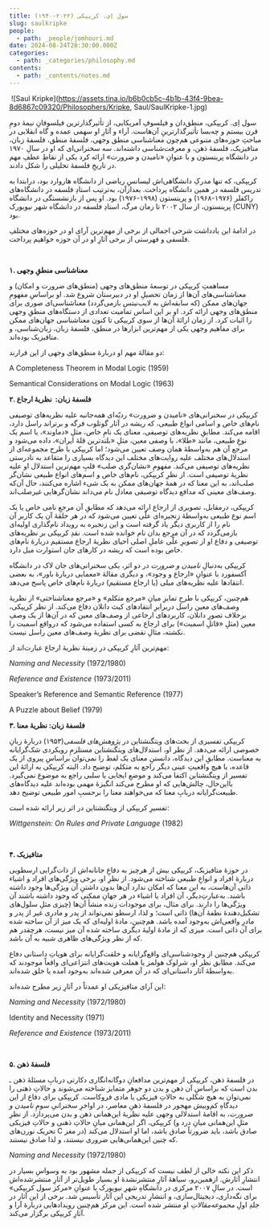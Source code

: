 ```yaml
---
title: سول اِی. کریپکی (۲۰۲۲-۱۹۴۰)
slug: saulkripke
people:
  - path: _people/jomhouri.md
date: 2024-08-24T20:30:00.000Z
categories:
  - path: _categories/philosophy.md
contents:
  - path: _contents/notes.md
---
```



 ![Saul Kripke](https://assets.tina.io/b6b0cb5c-4b1b-43f4-9bea-8d6867c09320/Philosophers/Kripke, Saul/SaulKripke-1.jpg)
 

سول اِی. کریپکی، منطق‌دان و فیلسوفِ آمریکایی، از تأثیرگذارترین فیلسوفانِ نیمۀ دومِ قرن بیستم و چه‌بسا تأثیرگذارترینِ آن‌هاست. آراء و آثارِ او سهمی عمده و گاه انقلابی در مباحثِ حوزه‌های متنوعی هم‌چون معناشناسی منطق وجهی، فلسفۀ منطق، فلسفۀ زبان، متافیزیک، فلسفۀ ذهن، و معرفت‌شناسی داشته‌اند. سه سخنرانی‌ای که او در سالِ ۱۹۷۰ در دانشگاه پرینستون و با عنوانِ «نامیدن و ضرورت» ارائه کرد یکی از نقاطِ عطفِ مهم در تاریخِ فلسفۀ تحلیلی را شکل دادند.

کریپکی،‌ که تنها مدرکِ دانشگاهی‌اش لیسانسِ ریاضی از دانشگاه هاروارد بود،‌ درابتدا به تدریس فلسفه در همین دانشگاه پرداخت. بعدازآن، به‌ترتیب استادِ فلسفه در دانشگاه‌های راکفلر (۱۹۷۶-۱۹۶۸) و پرینستون (۱۹۹۸-۱۹۷۶) بود. او پس از بازنشستگی در دانشگاه پرینستون، از سال ۲۰۰۲ تا زمان مرگ، استادِ فلسفه در دانشگاه شهر نیویورک (CUNY) بود.

در ادامۀ این یادداشت شرحی اجمالی از برخی از مهم‌ترین آرای او در حوزه‌های مختلفِ فلسفی و فهرستی از برخی آثارِ او در آن حوزه خواهیم پرداخت.

 

**۱. معناشناسی منطقِ وجهی**

مساهمتِ کریپکی در توسعۀ منطق‌های وجهی (منطق‌های ضرورت و امکان) و معناشناسی‌های آن‌ها از زمان تحصیلِ او در دبیرستان شروع شد. او براساسِ مفهومِ جهان‌های ممکن (که سابقه‌اش به لایب‌نیتس بازمی‌گردد) معناشناسی‌ای صوری برای منطق‌های وجهی ارائه کرد. او بر این اساس تمامیت تعدادی از دستگاه‌های منطقِ وجهی را اثبات کرد. از زمان ارائۀ آن‌ها از سوی کریپکی تا کنون معناشناسی جهان‌های ممکن برای مفاهیم وجهی یکی از مهم‌ترین ابزارها در منطق،‌ فلسفۀ زبان، زبان‌شناسی، و متافیزیک بوده‌اند.

دو مقالۀ مهم او دربارۀ منطق‌های وجهی از این قرارند:

<p dir="ltr"> A Completeness Theorem in Modal Logic (1959)</p>

<p dir="ltr"> Semantical Considerations on Modal Logic (1963)</p>


**۲. فلسفۀ زبان: ‌ نظریۀ ارجاع**

کریپکی در سخنرانی‌های «نامیدن و ضرورت» ردیّه‌ای همه‌جانبه علیه نظریه‌های توصیفی نام‌های خاص و اسامی انواع طبیعی،‌ که ریشه در آثار گوتلوب فرگه و برتراند راسل دارد، اقامه می‌کند. مطابقِ نظریه‌های توصیفی، معنای یک نامِ خاص، مثلِ «دماوند»، یا اسم یک نوعِ طبیعی،‌ مانند «طلا»، با وصفی معین، مثلِ «بلندترین قلۀ ایران»، داده می‌شود و مرجع آن هم به‌واسطۀ همان وصف تعیین می‌شود؛ اما کریپکی با طرح مجموعه‌ای از استدلال‌های مختلف علیه روایت‌های مختلف این دیدگاه بسیاری را متقاعد به نادرستی نظریه‌های توصیفی می‌کند. مفهومِ «نشان‌گری صلب» قلبِ مهم‌ترین استدلال او علیه نظریۀ توصیفی است. از نظرِ کریپکی، نام‌های خاص و اسم‌های انواع طبیعی نشان‌گر صلب‌اند، به این معنا که در همۀ جهان‌های ممکن به یک شیء اشاره می‌کنند، حال آن‌که وصف‌های معینی که مدافع دیدگاه توصیفی معادل نام می‌داند نشان‌گرهایی غیرصلب‌اند.

کریپکی، درمقابل، تصویری از ارجاع ارائه می‌دهد که مطابقِ آن مرجعِ نامی خاص یا یک اسم نوع طبیعی به‌واسطۀ زنجیره‌ای علّی تعیین می‌شود که در هر حلقۀ آن یک کاربر آن نام را از کاربری دیگر یاد گرفته است و این زنجیره به رویداد نام‌گذاری اولیه‌ای بازمی‌گردد که در آن مرجع بدان نام خوانده شده است. نقدِ کریپکی بر نظریه‌های توصیفی و دفاع او از تصویرِ علّی عاملِ اصلی احیای نظریۀ ارجاع مستقیم دربارۀ نام‌های خاص بوده است که ریشه در کارهای جان استوارت میل دارد.

کریپکی به‌دنبالِ _نامیدن و ضرورت_ در دو اثر، یکی سخنرانی‌های جان لاک در دانشگاه آکسفورد با عنوانِ‌ «ارجاع و وجود»، و دیگری مقالۀ «معمایی دربارۀ باور»، به بعضی انتقادها علیه نظریه‌های میلی (یا ارجاع مستقیم) دربارۀ نام‌های خاص پاسخ می‌دهد.

هم‌چنین، کریپکی با طرحِ تمایزِ میانِ «مرجع متکلم» و «مرجع معناشناختی» از نظریۀ وصف‌های معین راسل دربرابرِ انتقادهای کیث دانلان دفاع می‌کند. از نظر کریپکی، برخلاف تصورِ دانلان، کاربردهای ارجاعی از وصف‌های معین که در آن‌ها از یک وصفِ معین (مثلِ «قاتلِ اسمیت») برای ارجاع به کسی استفاده می‌شود که درواقع اسمیت را نکشته، مثالِ نقضی برای نظریۀ وصف‌های معین راسل نیست.

مهم‌ترین آثارِ کریپکی در زمینۀ نظریۀ ارجاع عبارت‌اند از:

<p dir="ltr"><i>Naming and Necessity</i> (1972/1980)</p>

<p dir="ltr"><i>Reference and Existence</i> (1973/2011)</p>

<p dir="ltr">Speaker’s Reference and Semantic Reference (1977)</p>

<p dir="ltr">A Puzzle about Belief (1979)</p>



**۳. فلسفۀ زبان: نظریۀ معنا**

کریپکی تفسیری از بحث‌های ویتگنشتاین در _پژوهش‌های فلسفی_(۱۹۵۳) دربارۀ زبانِ خصوصی ارائه می‌دهد. از نظر او، استدلال‌های ویتگنشتاین مستلزمِ رویکردی شک‌گرایانه به معناست. مطابقِ این دیدگاه، دانستنِ معنای یک لفظ را نمی‌توان براساسِ پیروی از یک قاعده، یا هیچ واقعیتِ عینی دیگر راجع به متکلم،‌ توضیح داد. البته کریپکی به ارائۀ این تفسیر از ویتگنشتاین اکتفا می‌کند و موضعِ ایجابی یا سلبی راجع به موضوع نمی‌گیرد. بااین‌حال، چالش‌هایی که او مطرح می‌کند انگیزۀ مهمی بوده‌اند علیه دیدگاه‌های طبیعت‌گرایانه دربابِ معنا که می‌خواهند معنا را برحسبِ امور طبیعی توضیح دهد.

تفسیرِ کریپکی از ویتگنشتاین در اثر زیر ارائه شده است:

<p dir="ltr"><i>Wittgenstein: On Rules and Private Language</i> (1982)</p>

 

**۴. متافیزیک**

در حوزۀ متافیزیک، کریپکی بیش از هرچیز به دفاعِ جانانه‌اش از ذات‌گرایی ارسطویی دربارۀ افراد و انواعِ طبیعی شناخته می‌شود. از نظرِ او،‌ برخی ویژگی‌های افراد و اشیاء ذاتی آن‌هاست، به این معنا که امکان ندارد آن‌ها بدون داشتنِ آن ویژگی‌ها وجود داشته باشند. به‌عبارتِ‌دیگر، آن افراد یا اشیاء در هر جهانِ ممکنی که وجود داشته باشند آن ویژگی‌ها را دارند. برای مثال، برای موجودات زنده منشأ آن‌ها (چیزی مثلِ سلول‌های تشکیل‌دهندۀ نطفۀ آن‌ها) ذاتی است؛ و لذا، ارسطو نمی‌تواند از پدر و مادری غیر از پدر و مادرِ واقعی‌اش به‌وجود آمده باشد. هم‌چنین، مادۀ اولیه‌ای که یک میز از آن ساخته شده برای آن ذاتی است. میزی که از مادۀ اولیۀ دیگری ساخته شده آن میز نیست، هرچقدر هم که از نظر ویژگی‌های ظاهری شبیه به آن باشد.

کریپکی هم‌چنین از وجود‌شناسی‌ای واقع‌گرایانه و خلقت‌گرایانه برای هویاتِ داستانی دفاع می‌کند. مطابق نظر او، شرلوک هولمز یا هملت هویت‌های انتزاعی‌ای واقعاً موجودند که به‌واسطۀ آثار داستانی‌ای که در آن معرفی شده‌اند به‌وجود آمده یا خلق شده‌‌اند.

این آرای‌ متافیزیکی او عمدتاً در آثارِ زیر مطرح شده‌اند:

<p dir="ltr"><i>Naming and Necessity</i> (1972/1980)</p>

<p dir="ltr">Identity and Necessity (1971)</p>

<p dir="ltr"><i>Reference and Existence</i> (1973/2011)</p>

 

**۵. فلسفۀ ذهن**

در فلسفۀ ذهن، کریپکی از مهم‌ترین مدافعانِ دوگانه‌انگاری دکارتی دربابِ مسئلۀ ذهن ـ بدن است که براساسِ آن ذهن و بدن دو جوهر متمایز شناخته می‌شوند و حالاتِ ذهنی را نمی‌توان به هیچ شکلی به حالاتِ فیزیکی یا مادی فروکاست. کریپکی برای دفاع از این دیدگاهِ کم‌وبیش مهجور در فلسفۀ ذهنِ معاصر، در اواخرِ سخنرانیِ سومِ _نامیدن و ضرورت_، به اقامۀ استدلالی وجهی علیه نظریۀ این‌همانی ذهن و بدن می‌پردازد. از نظرِ کریپکی، اگر این‌همانی میانِ حالاتِ ذهنی و حالاتِ فیزیکی (مثلِ این‌همانی میانِ درد و تحریک نورن‌های C در مغز) صادق باشد، باید ضرورتاً صادق باشد، اما او استدلال می‌کند که چنین این‌همانی‌هایی ضروری نیستند، و لذا صادق نیستند.

<p dir="ltr"><i>Naming and Necessity</i> (1972/1980)</p>

ذکر این نکته خالی از لطف نیست که کریپکی از جمله مشهور بود به وسواسِ بسیار در انتشارِ آثارش. ازهمین‌رو،‌ سیاهۀ آثارِ منتشرنشدۀ او بسیار طویل‌تر از آثارِ منتشرشده‌اش است. در سالِ ۲۰۰۷ مرکزی در دانشگاهِ شهرِ نیویورک با عنوانِ «مرکز سول کریپکی» برای نگه‌داری، دیجیتال‌سازی، و انتشارِ تدریجی این آثار تأسیس شد. برخی از این آثار در جلدِ اولِ _مجموعه‌مقالاتِ_ او منتشر شده است. این مرکز هم‌چنین رویدادهایی دربارۀ آرا و آثارِ کریپکی برگزار می‌کند.
